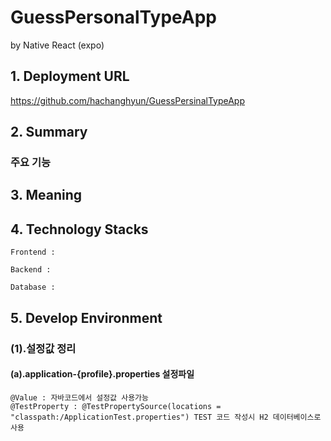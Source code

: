 # GuessPersonalTypeApp
by Native React (expo)

## 1. Deployment URL
  https://github.com/hachanghyun/GuessPersinalTypeApp
  
## 2. Summary
### 주요 기능

## 3. Meaning

    
## 4. Technology Stacks
    Frontend : 
    
    Backend : 
    
    Database : 

## 5. Develop Environment

### (1).설정값 정리

#### (a).application-{profile}.properties 설정파일
	@Value : 자바코드에서 설정값 사용가능
 	@TestProperty : @TestPropertySource(locations = "classpath:/ApplicationTest.properties") TEST 코드 작성시 H2 데이터베이스로 사용


